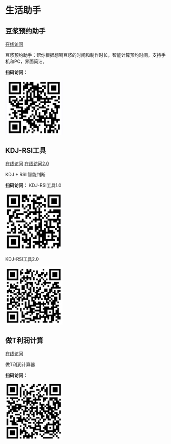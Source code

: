 # 生活助手

## 豆浆预约助手

[在线访问](https://qipeijun.github.io/lifeTools/doujiang/)

豆浆预约助手：帮你根据想喝豆浆的时间和制作时长，智能计算预约时间，支持手机和PC，界面简洁。

**扫码访问：**
<p>
  <img src="./images/doujiang-qr.jpg" alt="豆浆预约助手" width="180" />
</p>


## KDJ-RSI工具

[在线访问](https://qipeijun.github.io/lifeTools/kdjrsi/)
[在线访问2.0](https://qipeijun.github.io/lifeTools/kdjrsi/index_2.html)

KDJ + RSI 智能判断

**扫码访问：**
KDJ-RSI工具1.0
<p>
  <img src="./images/kdj-qr.png" alt="KDJ-RSI工具" width="180" />
</p>
KDJ-RSI工具2.0
<p>
  <img src="./images/kdj2.png" alt="KDJ-RSI工具" width="180" />
</p>


## 做T利润计算

[在线访问](https://qipeijun.github.io/lifeTools/buysell/)

做T利润计算器

**扫码访问：**
<p>
  <img src="./images/buysell.png" alt="做T利润计算器" width="180" />
</p>
